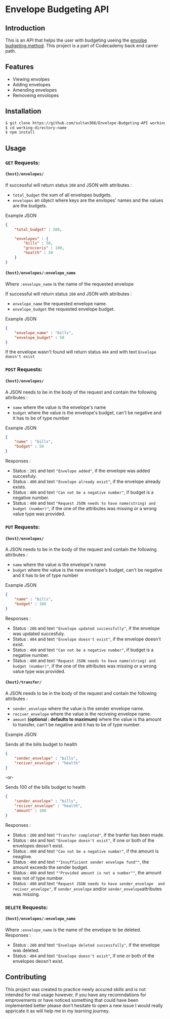 # **Envelope Budgeting API**
 

## Introduction 
This is an API that helps the user with budgeting useing the [envolpe budgeting method](https://www.thebalance.com/what-is-envelope-budgeting-1293682). This project is a part of Codecademy back end carrer path.
## Features
* Viewing envolpes
* Adding envelopes
* Amending envelopes
* Removeing envolopes
## Installation
```bash
$ git clone https://github.com/sultan308/Envelope-Budgeting-API working-directory-name
$ cd working-directory-name
$ npm install
``` 
## Usage
### ```GET``` Requests:
#### ```{host}/envelopes/```
If successful will return status ```200``` and JSON with attributes :
* ```total_budget``` the sum of all envelopes budgets.
* ```envelopes``` an object where keys are the envlopes' names and the values are the budgets.
  
Example JSON
```json
{ 
    "total_budget" : 200,

    "envelopes" : {
        "bills" : 50,
        "grocceris" : 100,
        "health" : 50
    }
}
```
#### ```{host}/envelopes/:envelope_name```
Where ```:envelope_name``` is the name of the requested envelope
  
If successful will return status ```200``` and JSON with attributes :
* ```envelope_name``` the requested envelope name.
* ```envelope_budget``` the requested envelope budget.
  
Example JSON
```json
{ 
    "envelope_name" : "bills",
    "envelope_budget" : 50
}
```
If the envelope wasn't found will return status ```404``` and with text ```Envelope doesn't exist```
### ```POST``` Requests:
#### ```{host}/envelopes/```

A JSON needs to be in the body of the request and contain the following attributes :
* ```name``` where the value is the envelope's name
* ```budget``` where the value is the envelope's budget, can't be negative and it has to be of type number

Example JSON 
```json
{ 
    "name" : "bills",
    "budget" : 50
}
```
Responses :
* Status : ```201```  and text ```"Envelope added"```, if the envelope was added succesfuly.
* Status : ```400```  and text ```"Envelope already exist"```, if the envelope already exists.
* Status : ```400```  and text ```"Can not be a negative number"```, if budget is a negative number.
* Status : ```400``` and text ```"Request JSON needs to have name(string) and budget (number)"```, if the one of the attributes was missing or a wrong value type was provided.  
  
### ```PUT``` Requests:
#### ```{host}/envelopes/```

A JSON needs to be in the body of the request and contain the following attributes :
* ```name``` where the value is the envelope's name
* ```budget``` where the value is the new envelope's budget, can't be negative and it has to be of type number

 
Example JSON
```json
{ 
    "name" : "bills",
    "budget" : 100
}
```
Responses :
* Status : ```200```  and text ```"Envelope updated successfully"```, if the envelope was updated succesfuly.
* Status : ```404```  and text ```"Envelope doesn't exist"```, if the envelope doesn't exist.
* Status : ```400```  and text ```"Can not be a negative number"```, if budget is a negative number.
* Status : ```400``` and text ```"Request JSON needs to have name(string) and budget (number)"```, if the one of the attributes was missing or a wrong value type was provided.  
  
#### ```{host}/transfer/```
A JSON needs to be in the body of the request and contain the following attributes :
* ```sender_envelope``` where the value is the sender envelope name.
* ```reciver_envelope``` where the value is the reciveing envelope name.
* ```amount``` **(optional : defaults to maximum)** where the value is tha amount to transfer, can't be negative and it has to be of type number.
  
Example JSON

Sends all the bills budget to health
```json
{ 
    "sender_envelope" : "bills",
    "reciver_envelope" : "health"
}
```

-or-

Sends 100 of the bills budget to health
```json
{ 
    "sender_envelope" : "bills",
    "reciver_envelope" : "health",
    "amount" : 100
}
```
Responses :
* Status : ```200```  and text ```"Transfer completed"```, if the tranfer has been made.
* Status : ```404```  and text ```"Envelope doesn't exist"```, if one or both of the envelopes deosn't exist.
* Status : ```400```  and text ```"Can not be a negative number"```, if the amount is neagtive.
* Status : ```400``` and text ```""Insufficient sender envelope fund""```, the amount exceeds the sender budget.
* Status : ```400``` and text ```""Provided amount is not a number""```, the amount was not of type number.
* Status : ```400``` and text ```"Request JSON needs to have sender_envelope  and reciver_envelope"```, if ```sender_envelope``` and/or ```sender_envelope```attributes was missing. 
### ```DELETE``` Requests:

#### ```{host}/envelopes/:envelope_name```
Where ```:envelope_name``` is the name of the envelope to be deleted.
Responses :
* Status : ```200```  and text ```"Envelope deleted successfully"```, if the envelope was deleted.
* Status : ```404```  and text ```"Envelope doesn't exist"```, if one or both of the envelopes deosn't exist.

## Contributing
This project was created to practice newly accured skills and is not intended for real usage however, if you have any recomndations for emprovements or have noticed something that could have been implemented better please don't hesitate to open a new issue I would really appricate it as will help me in my learning journey. 
